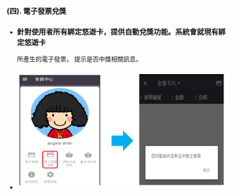 ### \(四\). 電子發票兌獎

* ###  針對使用者所有綁定悠遊卡，提供自動兌獎功能。系統會就現有綁定悠遊卡
  所產生的電子發票， 提示是否中獎相關訊息。
* ### ![](/assets/電子發票兌獎1.png)

### 



